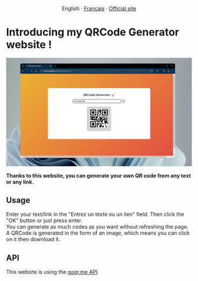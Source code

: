 <p align="center">
    English
    ·
    <a href="README_fr.md">Français</a>
    ·
    <a href="https://samdmn.github.io/QRCodeGenerator/" target="_blank">Official site</a>

</p>

# Introducing my QRCode Generator website !

![](images/presentation_in_md.png)

**Thanks to this website, you can generate your own QR code from any text or any link.**

## Usage

Enter your text/link in the "Entrez un texte ou un lien" field. Then click the "OK" button or just press enter.  
You can generate as much codes as you want without refreshing the page.  
A QRCode is generated in the form of an image, which means you can click on it then download it.

## API

This website is using the [goqr.me API](https://goqr.me/api/). 
